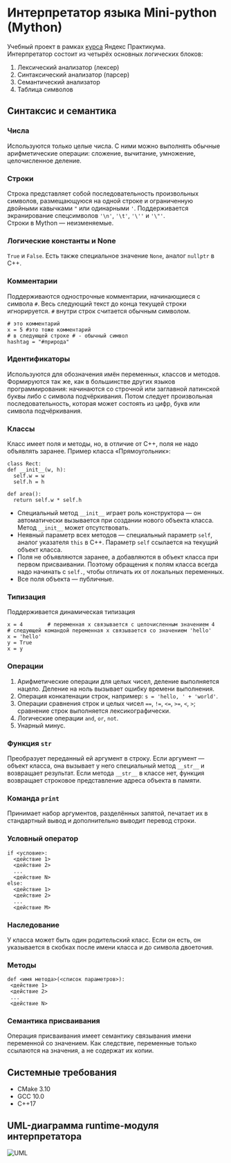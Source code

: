 # Интерпретатор языка Mini-python (Mython)
Учебный проект в рамках [курса](https://practicum.yandex.ru/cpp/?from=catalog) Яндекс Практикума.  
Интерпретатор состоит из четырёх основных логических блоков:
1. Лексический анализатор (лексер)
2. Синтаксический анализатор (парсер)
3. Семантический анализатор
4. Таблица символов

## Синтаксис и семантика
### Числа
Используются только целые числа. С ними можно выполнять обычные арифметические операции: 
сложение, вычитание, умножение, целочисленное деление.

### Строки
Строка представляет собой последовательность произвольных символов, размещающуюся на одной строке и ограниченную 
двойными кавычками `"` или одинарными `'`. Поддерживается экранирование спецсимволов `'\n'`, `'\t'`, `'\''` и `'\"'`.  
Строки в Mython — неизменяемые.

### Логические константы и None
`True` и `False`. Есть также специальное значение `None`, аналог `nullptr` в С++.

### Комментарии
Поддерживаются однострочные комментарии, начинающиеся с символа `#`. Весь следующий текст до конца текущей строки игнорируется. 
`#` внутри строк считается обычным символом.
```
# это комментарий
x = 5 #это тоже комментарий
# в следующей строке # - обычный символ
hashtag = "#природа"
```

### Идентификаторы
Используются для обозначения имён переменных, классов и методов. Формируются так же, как в большинстве других языков программирования: 
начинаются со строчной или заглавной латинской буквы либо с символа подчёркивания. Потом следует произвольная последовательность, которая
может состоять из цифр, букв или символа подчёркивания.

### Классы
Класс имеет поля и методы, но, в отличие от С++, поля не надо объявлять заранее. Пример класса «Прямоугольник»:
```
class Rect:
def __init__(w, h):
  self.w = w
  self.h = h

def area():
  return self.w * self.h
```
* Специальный метод `__init__` играет роль конструктора — он автоматически вызывается при создании нового объекта класса. 
Метод `__init__` может отсутствовать.
* Неявный параметр всех методов — специальный параметр `self`, аналог указателя `this` в C++. Параметр `self` ссылается на 
текущий объект класса.
* Поля не объявляются заранее, а добавляются в объект класса при первом присваивании. Поэтому обращения к полям класса 
всегда надо начинать с `self.`, чтобы отличать их от локальных переменных.
* Все поля объекта — публичные.

### Типизация
Поддерживается динамическая типизация
```
x = 4        # переменная x связывается с целочисленным значением 4
# следующей командой переменная x связывается со значением 'hello'
x = 'hello'
y = True
x = y
```


### Операции
1. Арифметические операции для целых чисел, деление выполняется нацело. Деление на ноль вызывает ошибку времени выполнения.
2. Операция конкатенации строк, например: `s = 'hello, ' + 'world'`.
3. Операции сравнения строк и целых чисел `==`, `!=`, `<=`, `>=`, `<`, `>`; сравнение строк выполняется лексикографически.
4. Логические операции `and`, `or`, `not`.
5. Унарный минус.

### Функция `str`
Преобразует переданный ей аргумент в строку. Если аргумент — объект класса, она вызывает у него специальный метод `__str__` 
и возвращает результат. Если метода `__str__` в классе нет, функция возвращает строковое представление адреса объекта в памяти.

### Команда `print`
Принимает набор аргументов, разделённых запятой, печатает их в стандартный вывод и дополнительно выводит перевод строки.

### Условный оператор
```
if <условие>:
  <действие 1>
  <действие 2>
  ...
  <действие N>
else:
  <действие 1>
  <действие 2>
  ...
  <действие M>
```

### Наследование
У класса может быть один родительский класс. Если он есть, он указывается в скобках после имени класса и до символа двоеточия.

### Методы
```
def <имя метода>(<список параметров>):
 <действие 1>
 <действие 2>
 ...
 <действие N>
```
 
### Семантика присваивания
Операция присваивания имеет семантику связывания имени переменной со значением. 
Как следствие, переменные только ссылаются на значения, а не содержат их копии. 

## Системные требования
* CMake 3.10
* GCC 10.0
* C++17


## UML-диаграмма runtime-модуля интерпретатора
![UML](ref "UML-diagram runtime-modul")
